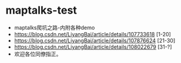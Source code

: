 # maptalks-test
+ maptalks爬坑之路-内附各种demo
+ https://blog.csdn.net/LiyangBai/article/details/107733618   [1-20]
+ https://blog.csdn.net/LiyangBai/article/details/107876624   [21-30]
+ https://blog.csdn.net/LiyangBai/article/details/108022679   [31-?]
+ 欢迎各位同僚指正。
